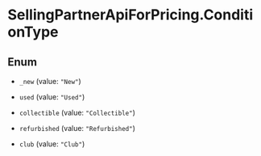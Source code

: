 # SellingPartnerApiForPricing.ConditionType

## Enum


* `_new` (value: `"New"`)

* `used` (value: `"Used"`)

* `collectible` (value: `"Collectible"`)

* `refurbished` (value: `"Refurbished"`)

* `club` (value: `"Club"`)


